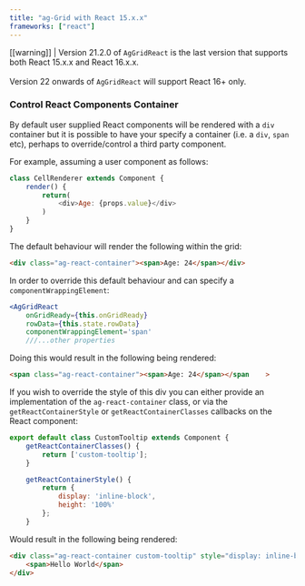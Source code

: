 ```yaml
---
title: "ag-Grid with React 15.x.x"
frameworks: ["react"]
---
```


[[warning]]
| Version 21.2.0 of `AgGridReact` is the last version that supports both React 15.x.x and React 16.x.x. <br/><br/>Version 22 onwards of `AgGridReact` will support React 16+ only.

### Control React Components Container

By default user supplied React components will be rendered with a `div` container but it is possible to have your specify
a container (i.e. a `div`, `span` etc), perhaps to override/control a third party component.

For example, assuming a user component as follows:

```js
class CellRenderer extends Component {
    render() {
        return(
            <div>Age: {props.value}</div>
        )
    }
}
```

The default behaviour will render the following within the grid:

```html
<div class="ag-react-container"><span>Age: 24</span></div>
```

In order to override this default behaviour and can specify a `componentWrappingElement`:

```jsx
<AgGridReact
    onGridReady={this.onGridReady}
    rowData={this.state.rowData}
    componentWrappingElement='span'
    ///...other properties
```

Doing this would result in the following being rendered:

```html
<span class="ag-react-container"><span>Age: 24</span></span    >
```
If you wish to override the style of this div you can either provide an implementation of
the `ag-react-container` class, or via the `getReactContainerStyle` or `getReactContainerClasses`
callbacks on the React component:

```js
export default class CustomTooltip extends Component {
    getReactContainerClasses() {
        return ['custom-tooltip'];
    }

    getReactContainerStyle() {
        return {
            display: 'inline-block',
            height: '100%'
        };
    }
```

Would result in the following being rendered:

```html
<div class="ag-react-container custom-tooltip" style="display: inline-block; height: 100%" >
    <span>Hello World</span>
</div>
```
